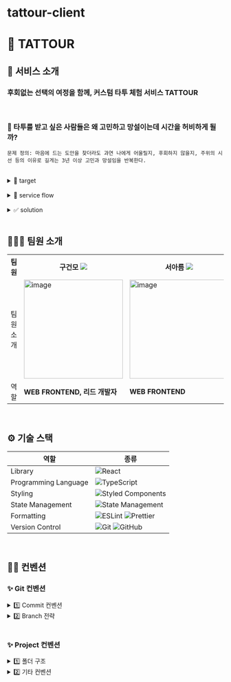 # tattour-client

# 🦋 TATTOUR

## 📱 서비스 소개

### 후회없는 선택의 여정을 함께, 커스텀 타투 체험 서비스 TATTOUR

<br/>

### 🔎 타투를 받고 싶은 사람들은 왜 고민하고 망설이는데 시간을 허비하게 될까?

    문제 정의: 마음에 드는 도안을 찾더라도 과연 나에게 어울릴지, 후회하지 않을지, 주위의 시선 등의 이유로 길게는 3년 이상 고민과 망설임을 반복한다.

<br/>

<details>
<summary> 👀 target </summary>
	
- 타투를 하고 싶지만, 과연 후회하지 않을지. 고민과 망설임을 반복하며 리소스를 허비하는 고객
    
- 고민하는 도안 또는 개체를 [타투스티커]라는 수단을 통해 미리 부위에 부착하고 생활하며, 다양한 고민의 이유를 현실적으로 해결하고 해소할 수 있을 것임.

</details>

<br />

<details>
<summary>📍 service flow </summary>
	
1. 유저 로그인
    - 소셜 로그인 기능
    - 로그인 성공 시, 회원 전용 홈 화면으로 이동
	
2. `포인트`를 활용한 결제 서비스
    - 포인트가 구매 금액보다 적으면, 계좌로 구매 금액을 송금하여 포인트 충전 후 결제 가능
	
3. `커스텀 도안`의 유무에 따라 주문 페이지 및 금액이 달라짐.
	
4. `내 타투` 페이지에서 찜 목록과 주문 목록 화인 가능.
</details>

<br />

<details>
<summary>✅ solution</summary>
가상으로 체험해본다면, 더 나아가 생활해본다면 고민의 장벽을 대폭 낮출 수 있을 것이라고 판단함.

- `효율적인` 고민과 탐색 🔎

  - 타투스티커를 통해 타투 고민의 과정 단축 가능.

- `현실적인` 결정 💡

  - 체험과 생활을 통해 고객의 상황에 맞는 현실적인 결정 가능.

- `개인화 맞춤화` 경험 🪄
  - 개인이 고민하는 이유/상황에 맞는 직접적인 선택 및 결정 경험 가능.

<br />

즉! 소비자가 고민되는 모든 것들을 직접 타투스티커로 체험하며, 고민의 효율성을 높이는 커스터마이징된 타투를 선택 및 체험 가능.

</details>

<br/>

## 🙋🏻‍♀️ 팀원 소개

<div align="center">
	<table>
<th>팀원</th>
  <th>구건모  <a href="https://github.com/gunom"><img src="https://img.shields.io/badge/Github-181717?style=flat-square&logo=Github&logoColor=white"/></a>  </th>
	<th>서아름 <a href="https://github.com/Arooming"><img src="https://img.shields.io/badge/Github-181717?style=flat-square&logo=Github&logoColor=white"/></a>  </th>
    <th> 유지민 <a href="https://github.com/urjimyu"><img src="https://img.shields.io/badge/Github-181717?style=flat-square&logo=Github&logoColor=white"/></a>  </th>
  <th> 조승희 <a href="https://github.com/lydiacho"><img src="https://img.shields.io/badge/Github-181717?style=flat-square&logo=Github&logoColor=white"/></a>  </th>
  <th> 조연서 <a href="https://github.com/Yeonseo-Jo"><img src="https://img.shields.io/badge/Github-181717?style=flat-square&logo=Github&logoColor=white"/></a>  </th>
	<tr>
	<td> 팀원 소개 </td>
		<td> <img width="230" alt="image" src="https://user-images.githubusercontent.com/80264647/252587166-85b4b938-e123-4a83-ad4b-ce3b7e28cd52.jpeg">
 </td>
		<td> <img width="230" alt="image" src="https://avatars.githubusercontent.com/u/80264647?v=4"></td>  
		<td><img width="230" alt="image" src="https://github.com/TEAM-TATTOUR/tattour-client/assets/92876819/11be19b8-442b-4d7b-9a0d-266d92a8ae03"></td>
        <td> <img width="230" alt="image" src="https://avatars.githubusercontent.com/u/81505421?v=4"></td>  
		<td><img width="230" alt="image" src="https://github.com/SopkathonTeam2/Client/assets/77691829/4828df0b-3fad-44bd-a243-7682687aff66"></td>
	</tr>
	<tr>
	<td> 역할 </td>
	<td>
		<strong>WEB FRONTEND, 리드 개발자</strong>
	</td>
	<td>
		<strong>WEB FRONTEND</strong>
	</td>
	<td>
		<strong>WEB FRONTEND</strong>
	</td>
    <td>
		<strong>WEB FRONTEND</strong>
	</td>
    <td>
		<strong>WEB FRONTEND</strong>
	</td>
    </tr>
	</table>
</div>

<br/>

## ⚙️ 기술 스택

<div align="center">

| 역할                 | 종류                                                                                                                                                                                                              |
| -------------------- | ----------------------------------------------------------------------------------------------------------------------------------------------------------------------------------------------------------------- |
| Library              | ![React](https://img.shields.io/badge/React-61DAFB?style=for-the-badge&logo=React&logoColor=black)                                                                                                                |
| Programming Language | ![TypeScript](https://img.shields.io/badge/TypeScript-3178C6.svg?style=for-the-badge&logo=TypeScript&logoColor=white)                                                                                             |
| Styling              | ![Styled Components](https://img.shields.io/badge/styled--components-DB7093?style=for-the-badge&logo=styled-components&logoColor=white)                                                                           |
| State Management     | ![State Management](https://img.shields.io/badge/recoil-f26b00?style=for-the-badge&logo=Recoil)                                                                                                                   |
| Formatting           | ![ESLint](https://img.shields.io/badge/ESLint-4B3263?style=for-the-badge&logo=eslint&logoColor=white) ![Prettier](https://img.shields.io/badge/Prettier-F7B93E?style=for-the-badge&logo=prettier&logoColor=white) |
| Version Control      | ![Git](https://img.shields.io/badge/git-%23F05033.svg?style=for-the-badge&logo=git&logoColor=white) ![GitHub](https://img.shields.io/badge/github-%23121011.svg?style=for-the-badge&logo=github&logoColor=white)  |

</div>

<br/>

## ✍🏻 컨벤션

### ✨ Git 컨벤션

<details>
<summary> 1️⃣ Commit 컨벤션  </summary>

- 기본적인것 (feat, fix, chore, ..) 중점적으로 지키기!

| 제목     | 내용                                        |
| -------- | ------------------------------------------- |
| init     | 브랜치 첫 커밋                              |
| feat     | 새로운 기능에 대한 커밋                     |
| fix      | 버그 수정에 대한 커밋                       |
| build    | 빌드 관련 파일 수정에 대한 커밋             |
| chore    | 그 외 자잘한 수정에 대한 커밋               |
| docs     | 문서 수정에 대한 커밋                       |
| style    | style: 코드 스타일 혹은 포맷 등에 관한 커밋 |
| refactor | 코드 리팩토링에 대한 커밋                   |

</details>

<details>
<summary> 2️⃣ Branch 전략 </summary>
  
```  
1. feature 브랜치를 파고 페이지 단위로 이름 생성 ex)feature/LoginPage

2. feature 브랜치 하위에 이슈 번호를 포함한 기능 단위 브랜치 생성 ex)LoginPage/#6-login

3. develop 브랜치 만들어서 페이지 단위 브랜치는 dev브랜치로 merge

4. 개발이 최종적으로 끝나면 main에 dev 브랜치 merge

5. 개발단계에서 merge가 이루어지면 develop pull 받아오기 !

````

</details>

<br/>

### ✨ Project 컨벤션

<details>
<summary >1️⃣ 폴더 구조 </summary>

* 공통 컴포넌트를 분리
* 페이지 단위로 러프하게 분리

```tsx
├── public 🗂 썸네일 이미지, 로고 이미지 저장
├── .eslintrc.cjs ✨ 린트 설정
├── .prettierrc.cjs ✨ 프리티어 설정
├── package.json 📦 설치된 패키지를 관리하는 파일
└── src
    ├── App.tsx ✡️ 앱의 라우팅과 글로벌 스타일 지정
    │
    ├── main.tsx
    │
    ├── Router.tsx ✡️ 라우터 설정
    │
    ├── assets
    │   ├── icon 🖼 이미지 파일들 저장
    │   ├── └── svgs 🌁 svg 파일들 저장
    │
    ├── components 🗂 컴포넌트들 저장
    │   ├── modal 🗂 모달 컴포넌트들
    │   └── Login.tsx
    │
    ├── pages 🗂 라우팅 시 보여질 페이지 컴포넌트 저장
    │   └── LoginPage.tsx
    │
    ├── recoil 🗂 리코일 관련 파일들 저장
    │   ├── atoms 🗂 atom들 저장
    │   └── seletors 🗂 selector들 저장
    │
    ├── styles 🗂 전역 스타일 관련 파일들 저장
    │   ├── GlobalStyle.js
    │   ├── modal.css
    │   └── color.js
    │
    ├── utils 🗂 util 함수 관련 파일들 저장
    │   └── apis 🗂 api 함수 관련 파일들 저장
 

````

</details>

<details>
<summary >2️⃣ 기타 컨벤션 </summary>

#### (1) 🎨 Style 속성

```
1.  레이아웃 속성 (display, position, float 등)

2.  박스 모델 속성 (width, height, margin, padding, border 등)

3.  시각 관련 속성 (background-color, background-image, box-shadow 등)

4.  글꼴 관련 속성 (font-size, font-family, color, text-align, text-transform 등)

5.  기타 속성 (opacity, cursor, overflow, z-index, transition, animation 등)
```

- CSS : Styled component 사용
- theme와 globalStyle 사용 (`theme` : colors, font ~ )
- rem을 위주로 적용.

<br/>

#### 🫡 기타 컨벤션

- 화살표 함수형태 (`const ~~~ () => { } )` ) 로 사용.
  - `rsc` 컴포넌트 단축키 사용
- event 함수는 `handle(Action)(Component)`
- 변수명 : `카멜케이스` / 상수데이터 : `대문자` / Component명 :`파스칼`
- 절대경로 사용 (`src` 기준)
</details>


